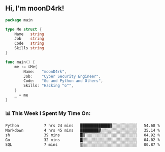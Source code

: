 <h2> Hi, I'm moonD4rk!</h2>

```go
package main

type Me struct {
	Name   string
	Job    string
	Code   string
	Skills string
}

func main() {
	me := &Me{
		Name:   "moonD4rk",
		Job:    "Cyber Security Engineer",
		Code:   "Go and Python and Others",
		Skills: "Hacking ^o^",
	}
	_ = me
}
```

<h3>📊 This Week I Spent My Time On:</h3>
<!-- <img align='right' src="https://github-readme-stats.vercel.app/api?username=moond4rk&show_icons=true&theme=radical", width="300" height="150"> -->

<!--START_SECTION:waka-->

```txt
Python           7 hrs 24 mins   █████████████▓░░░░░░░░░░░   54.68 %
Markdown         4 hrs 45 mins   ████████▓░░░░░░░░░░░░░░░░   35.14 %
sh               39 mins         █▒░░░░░░░░░░░░░░░░░░░░░░░   04.92 %
Go               32 mins         █░░░░░░░░░░░░░░░░░░░░░░░░   04.02 %
SQL              7 mins          ▒░░░░░░░░░░░░░░░░░░░░░░░░   00.87 %
```

<!--END_SECTION:waka-->


